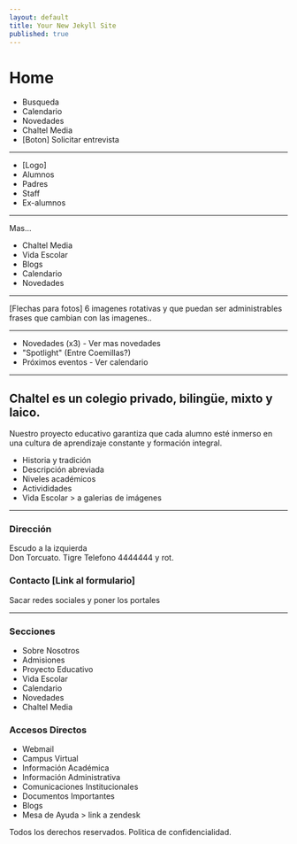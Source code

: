 ```yaml
---
layout: default
title: Your New Jekyll Site
published: true
---
```


# Home

- Busqueda
- Calendario
- Novedades
- Chaltel Media
- [Boton] Solicitar entrevista


---

- [Logo]
- Alumnos
- Padres
- Staff
- Ex-alumnos

---

Mas...

- Chaltel Media
- Vida Escolar
- Blogs
- Calendario
- Novedades

---

[Flechas para fotos]
6 imagenes rotativas y que puedan ser administrables
frases que cambian con las imagenes..

---

- Novedades (x3) - Ver mas novedades
- "Spotlight" (Entre Coemillas?)
- Próximos eventos - Ver calendario

---

## Chaltel es un colegio privado, bilingüe, mixto y laico.

Nuestro proyecto educativo garantiza que cada alumno esté inmerso en una cultura de aprendizaje constante y formación integral. 

- Historia y tradición
- Descripción abreviada
- Niveles académicos
- Activididades
- Vida Escolar > a galerias de imágenes

---

### Dirección  
Escudo a la izquierda  
Don Torcuato. Tigre
Telefono 4444444 y rot.  

### Contacto [Link al formulario]

Sacar redes sociales y poner los portales


---
### Secciones

- Sobre Nosotros
- Admisiones
- Proyecto Educativo
- Vida Escolar
- Calendario
- Novedades
- Chaltel Media

### Accesos Directos

- Webmail
- Campus Virtual
- Información Académica
- Información Administrativa 
- Comunicaciones Institucionales
- Documentos Importantes
- Blogs
- Mesa de Ayuda > link a zendesk


Todos los derechos reservados. Politica de confidencialidad.
